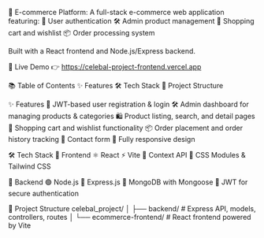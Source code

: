 🛒 E-commerce Platform:
A full-stack e-commerce web application featuring:
🔐 User authentication
🛠 Admin product management
🛒 Shopping cart and wishlist
📦 Order processing system

Built with a React frontend and Node.js/Express backend.


🚀 Live Demo
👉 https://celebal-project-frontend.vercel.app



📚 Table of Contents
✨ Features
🛠 Tech Stack
📁 Project Structure


✨ Features
🔐 JWT-based user registration & login
🛠 Admin dashboard for managing products & categories
🛍 Product listing, search, and detail pages
🛒 Shopping cart and wishlist functionality
📦 Order placement and order history tracking
📩 Contact form
📱 Fully responsive design


🛠 Tech Stack
🔷 Frontend
  ⚛️ React
  ⚡ Vite
  🧠 Context API
  🎨 CSS Modules & Tailwind CSS

🔶 Backend
  🟢 Node.js
  🚂 Express.js
  🍃 MongoDB with Mongoose
  🔐 JWT for secure authentication


📁 Project Structure
celebal_project/
│
├── backend/               # Express API, models, controllers, routes
│
└── ecommerce-frontend/    # React frontend powered by Vite
